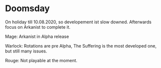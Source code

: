 # Doomsday

On holiday till 10.08.2020, so developement ist slow downed. 
Afterwards focus on Arkanist to complete it.

Mage:
Arkanist in Alpha release

Warlock:
Rotations are pre Alpha, The Suffering is the most developed one, but still many issues.

Rouge:
Not playable at the moment.
